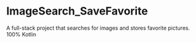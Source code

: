 # ImageSearch_SaveFavorite
  A full-stack project that searches for images and stores favorite pictures. 100% Kotlin
